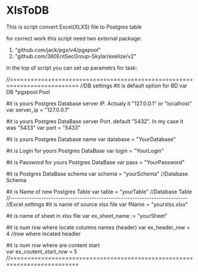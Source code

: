 # XlsToDB
This is script convert Excel(XLXS) file to Postgres table

for correct work this script need two external package:
1. "github.com/jack/pgx/v4/pgxpool"
2. "github.com/360EntSecGroup-Skylar/exelize/v2"

in the top of script you can set up parametrs for task:

//==========================================================================
//DB settings
#it is default option for BD 
var DB *pgxpool.Pool

#it is yours Postgres Database server IP. Actualy it "127.0.0.1" or "localhost"
var server_ip = "127.0.0.1"

#it is yours Postgres DataBase server Port. default "5432". In my case it was "5433"
var port = "5433"

#it is yours Postgres Database name
var database = "YourDatabase"

#it is Login for yours Postgres DataBase 
var login = "YourLogin"

#it is Password for yours Postgres DataBase
var pass = "YourPassword"

#it is Postgres DataBase schema
var schema = "yourSchema" //Database Schema

#it is Name of new Postgres Table
var table = "yourTable" //Database Table
//--------------------------------------------------------------------------
//Excel settings
#it is name of source xlsx file
var fName = "yourxlsx.xlsx"

#it is name of sheet in xlsx file
var ex_sheet_name := "yourSheet"

#it is num row where locate columns names (header)
var ex_header_row = 4 //row where located headler

#it is num row where are content start  
var ex_coutent_start_row = 5 
//==========================================================================

